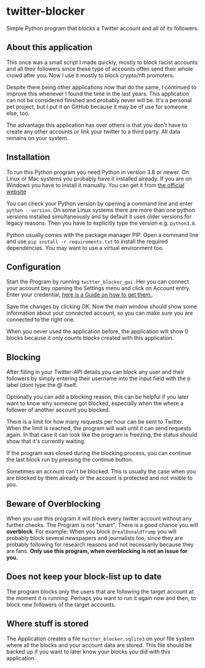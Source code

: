 # twitter-blocker

Simple Python program that blocks a Twitter account and all of its followers.


## About this application

This once was a small script I made quickly, mostly to block racist accounts and all their followers since these type of accounts often send their whole crowd after you. Now I use it mostly to block crypto/nft promoters. 

Despite there being other applications now that do the same, I continued to improve this whenever I found the time in the last years. This application can not be considered finished and probably never will be. It's a personal pet project, but I put it on GitHub because it may be of use for someone else, too.

The advantage this application has over others is that you don't have to create any other accounts or link your twitter to a third party. All data remains on your system.


## Installation

To run this Python program you need Python in version 3.8 or newer. On Linux or Mac systems you probably have it installed already. If you are on Windows you have to install it manually. You can get it from [the official website](https://www.python.org/downloads/)

You can check your Python version by opening a command line and enter `python --version`. On some Linux systems there are more than one python versions installed simultaneously and by default it uses older versions for legacy reasons. Then you have to explicitly type the version e.g. `python3.8`.

Python usually comes with the package manager PIP. Open a command line and use `pip install -r requirements.txt` to install the required dependencies. You may want to use a virtual environment too.


## Configuration

Start the Program by running `twitter_blocker_gui`. Her you can connect your account bey opening the Settings menu and click on Account entry. Enter your credential, [here is a Guide on how to get them.](https://python-twitter.readthedocs.io/en/latest/getting_started.html).

Save the changes by clicking OK. Now the main window should show some information about your connected account, so you can make sure you are connected to the right one.

When you never used the application before, the application will show 0 blocks because it only counts blocks created with this application.


## Blocking

After filling in your Twitter-API details you can block any user and their followers by simply entering their username into the input field with the `@` label (dont type the @ itself.

Optionally you can add a blocking reason, this can be helpful if you later want to know why someone got blocked, especially when the where a follower of another account you blocked.

There is a limit for how many requests per hour can be sent to Twitter. When the limit is reached, the program will wait until it can send requests again. In that case it can look like the program is freezing, the status should show that it's currently waiting.

If the program was closed during the blocking process, you can continue the last block run by pressing the continue button.

Sometimes an account can't be blocked. This is usually the case when you are blocked by them already or the account is protected and not visible to you.


## Beware of Overblocking

When you use this program it will block every twitter account without any further checks. The Program is not "smart". There is a good chance you will **overblock**. For example: When you block `@realDonaldTrump` you will probably block several newspapers and journalists too, since they are probably following for research reasons and not necessarily because they are fans. **Only use this program, when overblocking is not an issue for you.**


## Does not keep your block-list up to date

The program blocks only the users that are following the target account at the moment it is running. Perhaps you want to run it again now and then, to block new followers of the target accounts.


## Where stuff is stored

The Application creates a file `twitter_blocker.sqlite3` on your file system where all the blocks and your account data are stored. This file should be backed up if you want to later know your blocks you did with this application.